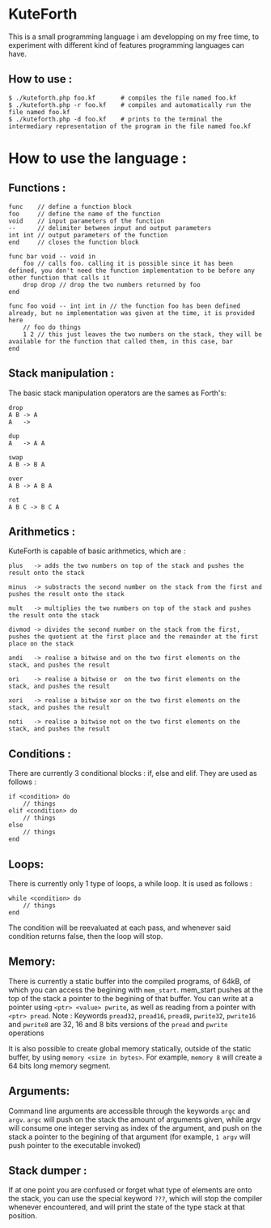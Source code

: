 # KuteForth

This is a small programming language i am developping on my free time, to experiment with different kind of features programming languages can have.


## How to use : 

```console
$ ./kuteforth.php foo.kf       # compiles the file named foo.kf
$ ./kuteforth.php -r foo.kf    # compiles and automatically run the file named foo.kf
$ ./kuteforth.php -d foo.kf    # prints to the terminal the intermediary representation of the program in the file named foo.kf
```
# How to use the language :

## Functions :
```
func    // define a function block
foo     // define the name of the function
void    // input parameters of the function
--      // delimiter between input and output parameters
int int // output parameters of the function
end     // closes the function block

func bar void -- void in
    foo // calls foo. calling it is possible since it has been defined, you don't need the function implementation to be before any other function that calls it
    drop drop // drop the two numbers returned by foo
end

func foo void -- int int in // the function foo has been defined already, but no implementation was given at the time, it is provided here
    // foo do things
    1 2 // this just leaves the two numbers on the stack, they will be available for the function that called them, in this case, bar
end
```


## Stack manipulation :

The basic stack manipulation operators are the sames as Forth's:
```
drop
A B -> A
A   ->

dup
A   -> A A

swap
A B -> B A

over
A B -> A B A

rot
A B C -> B C A
```

## Arithmetics :

KuteForth is capable of basic arithmetics, which are :
```
plus   -> adds the two numbers on top of the stack and pushes the result onto the stack

minus  -> substracts the second number on the stack from the first and pushes the result onto the stack

mult   -> multiplies the two numbers on top of the stack and pushes the result onto the stack

divmod -> divides the second number on the stack from the first, pushes the quotient at the first place and the remainder at the first place on the stack

andi   -> realise a bitwise and on the two first elements on the stack, and pushes the result

ori    -> realise a bitwise or  on the two first elements on the stack, and pushes the result

xori   -> realise a bitwise xor on the two first elements on the stack, and pushes the result

noti   -> realise a bitwise not on the two first elements on the stack, and pushes the result
```

## Conditions :

There are currently 3 conditional blocks : if, else and elif. They are used as follows :
```
if <condition> do
	// things
elif <condition> do
	// things
else
	// things
end
```

## Loops:
There is currently only 1 type of loops, a while loop. It is used as follows :
```
while <condition> do
	// things
end
```
The condition will be reevaluated at each pass, and whenever said condition returns false, then the loop will stop.

## Memory:
There is currently a static buffer into the compiled programs, of 64kB, of which you can access the begining with `mem_start`. mem_start pushes at the top of the stack a pointer to the begining of that buffer. You can write at a pointer using `<ptr> <value> pwrite`, as well as reading from a pointer with `<ptr> pread`.
Note : Keywords `pread32`, `pread16`, `pread8`, `pwrite32`, `pwrite16` and  `pwrite8` are 32, 16 and 8 bits versions of the `pread` and `pwrite` operations

It is also possible to create global memory statically, outside of the static buffer, by using `memory <size in bytes>`. For example, `memory 8` will create a 64 bits long memory segment.

## Arguments:
Command line arguments are accessible through the keywords `argc` and `argv`. `argc` will push on the stack the amount of arguments given, while argv will consume one integer serving as index of the argument, and push on the stack a pointer to the begining of that argument (for example, `1 argv` will push pointer to the executable invoked)

## Stack dumper :
If at one point you are confused or forget what type of elements are onto the stack, you can use the special keyword `???`, which will stop the compiler whenever encountered, and will print the state of the type stack at that position.
